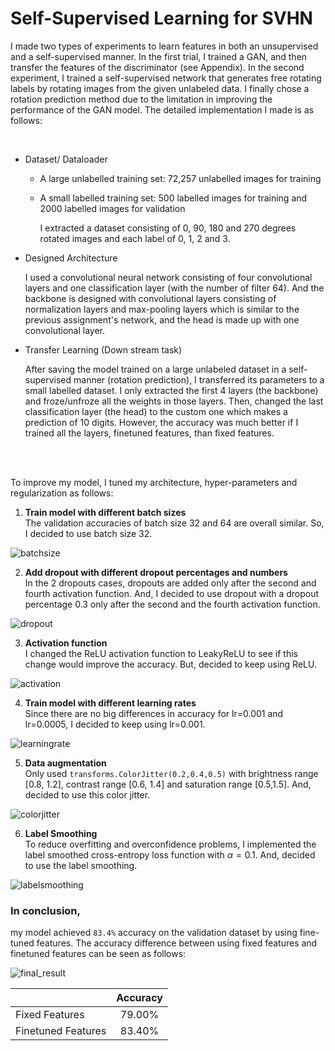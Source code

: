 # Self-Supervised Learning for SVHN

I made two types of experiments to learn features in both an unsupervised and a self-supervised manner. In the first trial, I trained a GAN, and then transfer the features of the discriminator (see Appendix). In the second experiment, I trained a self-supervised network that generates free rotating labels by rotating images from the given unlabeled data. I finally chose a rotation prediction method due to the limitation in improving the performance of the GAN model. The detailed implementation I made is as follows: 

<br>

- Dataset/ Dataloader

  - A large unlabelled training set: 72,257 unlabelled images for training
  - A small labelled training set: 500 labelled images for training and 2000 labelled images for validation
            
  
    I extracted a dataset consisting of 0, 90, 180 and 270 degrees rotated images and each label of 0, 1, 2 and 3. 

- Designed Architecture

  I used a convolutional neural network consisting of four convolutional layers and one classification layer (with the number of filter 64). And the backbone is designed with convolutional layers consisting of normalization layers and max-pooling layers which is similar to the previous assignment's network, and the head is made up with one convolutional layer.

- Transfer Learning (Down stream task)
  
  After saving the model trained on a large unlabeled dataset in a self-supervised manner (rotation prediction), I transferred its parameters to a small labelled dataset. I only extracted the first 4 layers (the backbone) and froze/unfroze all the weights in those layers. Then, changed the last classification layer (the head) to the custom one which makes a prediction of 10 digits. However, the accuracy was much better if I trained all the layers, finetuned features, than fixed features. 

<br>

<br>

To improve my model, I tuned my architecture, hyper-parameters and regularization as follows:

1. **Train model with different batch sizes** <br>
The validation accuracies of batch size 32 and 64 are overall similar. So, I decided to use batch size 32.

![batchsize](https://user-images.githubusercontent.com/37695060/122178726-22854c00-ce87-11eb-9fd0-0729cee347e2.png)

2. **Add dropout with different dropout percentages and numbers** <br>
In the 2 dropouts cases, dropouts are added only after the second and fourth activation function. And, I decided to use dropout with a dropout percentage 0.3 only after the second and the fourth activation function. 

![dropout](https://user-images.githubusercontent.com/37695060/122178841-3e88ed80-ce87-11eb-8e0f-e151df9e2fb4.png)


3. **Activation function** <br>
I changed the ReLU activation function to LeakyReLU to see if this change would improve the accuracy. But, decided to keep using ReLU.

![activation](https://user-images.githubusercontent.com/37695060/122178904-4e083680-ce87-11eb-9d1f-a5d9d11840ba.png)


4. **Train model with different learning rates** <br>
Since there are no big differences in accuracy for lr=0.001 and lr=0.0005, I decided to keep using lr=0.001.

![learningrate](https://user-images.githubusercontent.com/37695060/122178961-5b252580-ce87-11eb-88e1-5263fb63cefd.png)


5. **Data augmentation** <br>
Only used `transforms.ColorJitter(0.2,0.4,0.5)` with brightness range [0.8, 1.2], contrast range [0.6, 1.4] and saturation range [0.5,1.5]. And, decided to use this color jitter.

![colorjitter](https://user-images.githubusercontent.com/37695060/122179122-814ac580-ce87-11eb-96f5-8a5a8016a87c.png)


6. **Label Smoothing** <br>
To reduce overfitting and overconfidence problems, I implemented the label smoothed cross-entropy loss function with $\alpha = 0.1$. And, decided to use the label smoothing.

![labelsmoothing](https://user-images.githubusercontent.com/37695060/122179143-860f7980-ce87-11eb-8a24-c2537665e02c.png)




### In conclusion, 
my model achieved `83.4%` accuracy on the validation dataset by using fine-tuned features. The accuracy difference between using fixed features and finetuned features can be seen as follows:


![final_result](https://user-images.githubusercontent.com/37695060/122180183-7b091900-ce88-11eb-9a85-a62a932f20d8.png)


|    | Accuracy |
|--- |:-----:|
|Fixed Features|79.00%|
|Finetuned Features|83.40%|



